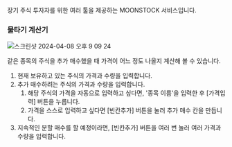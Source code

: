 장기 주식 투자자를 위한 여러 툴을 제공하는 MOONSTOCK 서비스입니다.

### 물타기 계산기

![스크린샷 2024-04-08 오후 9 09 24](https://github.com/moonsunmi/moonstock/assets/36723012/57b58be7-3562-4773-ab5c-07bfe84a94f4)

같은 종목의 주식을 추가 매수했을 때 가격이 어느 정도 나올지 계산해 볼 수 있습니다.

1. 현재 보유하고 있는 주식의 가격과 수량을 입력합니다.
2. 추가 매수하려는 주식의 가격과 수량을 입력합니다.
   1. 해당 주식의 가격을 자동으로 입력하고 싶다면, '종목 이름'을 입력한 후 [가격입력] 버튼을 누릅니다.
   2. 가격을 스스로 입력하고 싶다면 [빈칸추가] 버튼을 눌러 추가 매수 칸을 만듭니다.
3. 지속적인 분할 매수를 할 예정이라면, [빈칸추가] 버튼을 여러 번 눌러 여러 가격과 수량을 입력합니다.
